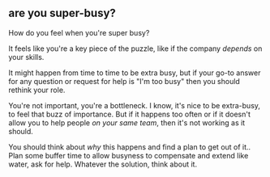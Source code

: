 ## are you super-busy?

How do you feel when you're super busy?

It feels like you're a key piece of the puzzle, like if the company _depends_ on your skills.

It might happen from time to time to be extra busy, but if your go-to answer for any question or request for help is "I'm too busy" then you should rethink your role.

You're not important, you're a bottleneck.
I know, it's nice to be extra-busy, to feel that buzz of importance. But if it happens too often or if it doesn't allow you to help people _on your same team_, then it's not working as it should.

You should think about _why_ this happens and find a plan to get out of it..
Plan some buffer time to allow busyness to compensate and extend like water, ask for help. Whatever the solution, think about it.

